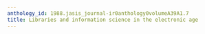 ```yaml
---
anthology_id: 1988.jasis_journal-ir0anthology0volumeA39A1.7
title: Libraries and information science in the electronic age
---
```

